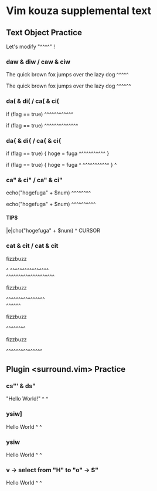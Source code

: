 # Vim kouza supplemental text

## Text Object Practice

Let's modify "^^^^" !

### daw & diw / caw & ciw

The quick brown fox jumps over the lazy dog
          ^^^^^

The quick brown fox jumps over the lazy dog
          ^^^^^^

### da( & di( / ca( & ci(

if (flag == true)
    ^^^^^^^^^^^^

if (flag == true)
   ^^^^^^^^^^^^^^

### da{ & di{ / ca{ & ci{

if (flag == true) {
    hoge = fuga
    ^^^^^^^^^^^
}


if (flag == true) {
    hoge = fuga   ^
    ^^^^^^^^^^^
}
^

### ca" & ci" / ca" & ci"

echo("hogefuga" + $num)
      ^^^^^^^^

echo("hogefuga" + $num)
     ^^^^^^^^^^


#### TIPS

|e|cho("hogefuga" + $num)
 ^
CURSOR

### cat & cit / cat & cit

<div id="hogefuga">
    <p>fizzbuzz</p>^
    ^^^^^^^^^^^^^^^^
</div>

<div id="hogefuga">
^^^^^^^^^^^^^^^^^^^^
    <p>fizzbuzz</p>
    ^^^^^^^^^^^^^^^^
</div>
^^^^^^

<div id="hogefuga">
    <p>fizzbuzz</p>
       ^^^^^^^^
</div>

<div id="hogefuga">
    <p>fizzbuzz</p>
    ^^^^^^^^^^^^^^^
</div>

## Plugin <surround.vim> Practice

### cs"' & ds"

"Hello World!"
^            ^

### ysiw]

 Hello  World
^     ^


### ysiw<p>

 Hello  World
^     ^

### v -> select from "H" to "o" -> S"


 Hello  World
^     ^
